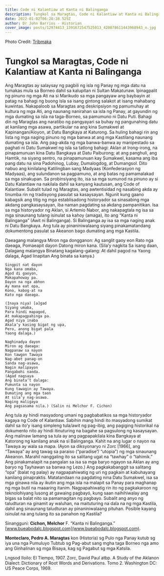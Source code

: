 ```yaml
---
title: Code ni Kalantiaw at Kanta ni Balinganga
description: Tungkol sa Maragtas, Code ni Kalantiaw at Kanta ni Balinganga
date: 2022-01-02T06:28:28.525Z
author: Dr John Barrios - Historian
cover_image: posts/12974413_1391672547525013_428078611443968943_n.jpg
---
```

Photo Credit: [Tribmaka](https://l.facebook.com/l.php?u=http%3A%2F%2Ftribmaka.weebly.com%2F%3Ffbclid%3DIwAR1RKbGgua4SEKK0JPaaIKYfK4BqfsmiTmGum-w1n700pGFDk71_lTTLYS4&h=AT1Jmws84gPjj5COQDZyRzWXwOZCPYt5pIJRcvwGRIZU5UdxrFHKlc0goLY8AeXoANNxUDq19h7cuw-MzN5o2q7ZqD3XLFIQK7MwJ9aVYzVIcNmg-MUn8LiFZ4ZGu7OfWZSxjIIt8Rw)

# Tungkol sa Maragtas, Code ni Kalantiaw at Kanta ni Balinganga

Ang Maragtas ay salaysay ng pagbili ng isla ng Panay ng mga datu na tumakas mula sa Borneo dahil sa kalupitan ni Sultan Makatunaw. Ipinagpalit ng pinuno ng mga Ati na si Marikudo sa mga pangayaw ang baybayin at patag na bahagi ng buong isla sa isang gintong salakot at isang mahabang kuwintas. Nakapaloob sa Maragtas ang deskripsiyon ng pamumuhay at kultura ng mga Ati, ang naunang nanirahan sa isla ng Panay, at gayundin ng mga dumating sa isla na taga-Borneo, sa pamumuno ni Datu Puti.  Bahagi din ng Maragtas ang naratibo ng pangyayari sa buhay ng pangunahing datu at kanilang mga asawa, partikular na ang kina Sumakwel at Kapinangan/Aloyon, at Datu Bangkaya at Katurong. Sa huling bahagi rin ang lista ng mga naging pinuno ng mga banwa at ang mga Kastilang naunang dumating sa isla. 
Ang pag-akda ng mga banwa-banwa ay manipestado sa paghati ni Datu Sumakwel ng isla sa tatlong bahagi: Aklan at Irong-irong, na pinapamunuan kina Datu Bangkaya at Datu Paiburong; at ang panghuli, ang Hamtik, na siyang sentro, na pinapamunuan kay Sumakwel, kasama ang iba pang datu na sina Padohinog, Lubay, Dumalogdog, at Dumangsol. Dito nabuo ang kinilalang Katilingban sang Madyaas (Konfederasyon ng Madyaas), ang sulundanon sa pagpamuno, at ang batas ng pamamalakad sa mga sinakupan.
	Sa probinsiyang ito, isa sa mga sumunod na pinuno ay si Datu Kalantiaw na nakilala dahil sa kanyang kautusan, ang Code of Kalantiaw. Subalit tulad ng Maragtas, ang awtentisidad ng nasabing akda ay tinumba rin ng tradisyong pasulat sa kasaysayan. Ngunit kung gaano kabagsik ang titig ng mga establisadong historyador sa sinasabing mga akdang pangkasaysayan, iba naman pagdating sa akdang pampanitikan. 
Isa sa mga historyador ng Aklan, si Artemio Nabor, ang nakapagtala ng isa sa mga sinaunang tulang isinulat sa kahoy (amaga), ito ang “Kanta ni Balinganga” (Awit ni Balinganga). Si Balinganga ay isa sa mga naging anak ni Datu Bangkaya. Ang tula ay pinaniniwalaang siyang pinakamatandang dokumentong pasulat sa Akeanon bago dumating ang mga Kastila.

Daeagang malangya
 	Miron nga dongganon:
 	Ag sanglit gaoy eon
 	Rato nga daeaga,
 	Pomaeapit dayon
 	Datong miron kana.
 	(Sila’y nagkita
 	Sa isang daan,
 	Dalagang malangya
 	Binatang kagalang-galang:
 	At dahil pagod na
 	Yaong dalaga,
 	Agad linapitan 
 	Ang binata sa kanya.)

 	Singpit nat dayon
 	Nga kana omaba,
 	Agod di gaoyon,
 	Makapahoway pa.
 	Dayon na nga abhon
 	Ay mana eat opa,
 	Kono, kabog-at na
 	Kato nga daeaga.

 	(Inaya niya) [a]gad
 	Siyang umaba,
 	Para hindi mapagod,
 	At makapagpahinga pa.
 	Agad niya inaba
 	Akala’y kasing bigat ng upa,
 	Pero, anong bigat pala
 	Yaong dalaga.)

 	Naghinadya dayon
 	Miron ag daeaga:
 	Nagpanaw sa nayon
 	Kon tawgon Tawaya
 	Nag-abot panag-on
 	Sanda nag-asawa,
 	Nagin malipayon
 	Pangabohi nanda. 
  	(Agad nagsaya
  	Ang binata’t dalaga:
 	Pumunta sa nayon
  	Kung tawagin ay Tawaya.
  	Dumating ang mga taon
 	At sila’y nag-asawa.
 	Naging maligaya
  	Ang pagsasama nila.) (Salin ni Melchor F. Cichon)  

Ang tula ay hindi masyadong umani ng pagbabatikos sa mga historyador kagaya ng Code of Kalantiaw. Sabihin mang hindi ito masyadong sumikat dahil sa ito’y isang simpleng tula/awit ng pag-ibig, ang pagiging historikal na dokumento nito ay hindi itinuturing na bagahe sa pagsulong ng kasaysayan.
Ang malinaw lamang sa tula ay ang pagpapakilala kina Bangkaya at Katorong ng kanilang anak na si Balinganga.  Kahit na ang lugar o nayon na Tawaya ay wala sa mapa.  (Ayon sa diksyonaryo ni Zorc [1966], ang “Tawaya” ay ang tawag sa paraiso (“paradise”/ “utopia”) ng mga sinaunang Akeanon.  Marahil nanggaling ito sa salitang ugat na “tawhay” o “tahimik.” Ang pinakamalapit na pangalan sa isa sa mga baryo ngayon sa Aklan ay ang baryo ng Tayhawan sa banwa ng Lezo.)  Ang pagkakabanggit sa salitang “opa” (balat ng palay) ay nagpapahiwatig ng uri ng pagkain at kabuhayang kanilang pinapraktis.  Matatandaan na pagdating nina Datu Sumakwel, isa sa mga ginawa nila ay ikutin ang mga isla na malapit sa Panay para maghanap ng mga butil na maaaring itanim. Nagpapahiwatig rin ito ng pagkakaroon ng teknolohiyang lusong at gawaing pagbayó, kung saan naihihiwalay ang bigas sa balat nito sa pamamagitan ng pagbayo. Subalit ang anyo ng taludturan na ginamit ay waluhan, na maituturing na dala na ng mga Kastila, dahil ang sinaunang taludturan ay pinaniniwalaang pituhan. Posible kayang isinulat na ang tulang ito sa panahon ng Kastila?

Sinangguni:
**Cichon, Melchor** F. “Kanta ni Balinganga.” [www.bueabodalc.blogspot.com](www.bueabodalc.blogspot.com).

**Monteclaro, Pedro A. Maragtas** kon (Historia) sg Pulo nga Panay kutub sg iya una nga 
Pumuluyo Tubtub sg Pag-abut sang mgha taga Borneo nga amo ang Ginhalinan sg mga Bisaya, kag sg Pagabut sg mga Katsila. 

Lngsod Iloilo: El Tiempo, 1907.
Zorc, David Paul atbp. A Study of the Aklanon Dialect: Dictionary of Root Words and
     	Derivations. Tomo 2.  Washington DC: US Peace Corps, 1969.



